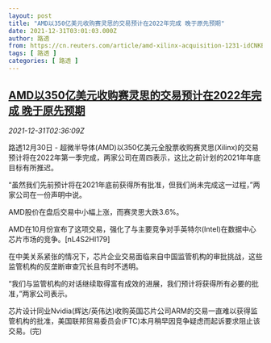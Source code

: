 ```yaml
---
layout: post
title: "AMD以350亿美元收购赛灵思的交易预计在2022年完成 晚于原先预期"
date: 2021-12-31T03:01:03.000Z
author: 路透
from: https://cn.reuters.com/article/amd-xilinx-acquisition-1231-idCNKBS2JA04P
tags: [ 路透 ]
categories: [ 路透 ]
---
```

<!--1640919663000-->
[AMD以350亿美元收购赛灵思的交易预计在2022年完成 晚于原先预期](https://cn.reuters.com/article/amd-xilinx-acquisition-1231-idCNKBS2JA04P)
------

<div>
<div><i>2021-12-31T02:36:09Z</i></div><p>路透12月30日 - 超微半导体(AMD)以350亿美元全股票收购赛灵思(Xilinx)的交易预计将在2022年第一季完成，两家公司在周四表示，这比之前计划的2021年年底目标有所推迟。</p><p>“虽然我们先前预计将在2021年底前获得所有批准，但我们尚未完成这一过程，”两家公司在一份声明中说。</p><p>AMD股价在盘后交易中小幅上涨，而赛灵思大跌3.6%。</p><p>AMD在10月份宣布了这项交易，强化了与主要竞争对手英特尔(Intel)在数据中心芯片市场的竞争。[nL4S2HI179]</p><p>在中美关系紧张的情况下，芯片企业交易面临来自中国监管机构的审批挑战，这些监管机构的反垄断审查冗长且有时不透明。</p><p>“我们与监管机构的对话继续取得富有成效的进展，我们预计将获得所有必要的批准，”两家公司表示。</p><p>芯片设计同业Nvidia(辉达/英伟达)收购英国芯片公司ARM的交易一直难以获得监管机构的批准，美国联邦贸易委员会(FTC)本月稍早因竞争疑虑而起诉要求阻止该交易。(完)</p>
</div>
